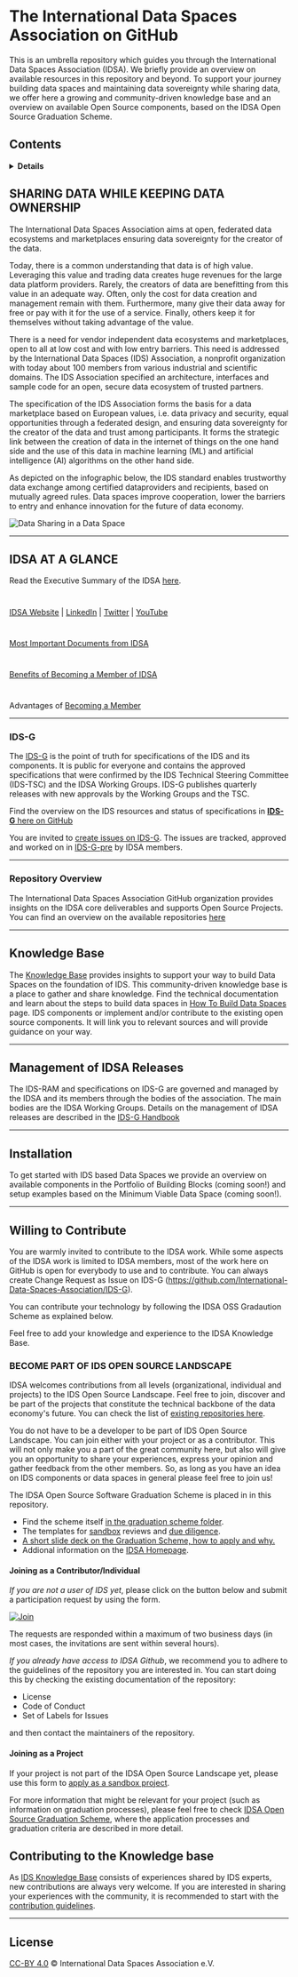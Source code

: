 # The International Data Spaces Association on GitHub

This is an umbrella repository which guides you through the International Data Spaces Association (IDSA). We briefly provide an overview on available resources in this repository and beyond. To support your journey building data spaces and maintaining data sovereignty while sharing data, we offer here a growing and community-driven knowledge base and an overview on available Open Source components, based on the IDSA Open Source Graduation Scheme. 

## Contents

<details>
<summary><strong>Details</strong></summary>

-   [SHARING DATA WHILE KEEPING DATA OWNERSHIP](##sharing-data-while-keeping-data-ownership)
    - [IDSA AT A GLANCE](#idsa-at-a-glance) 
    - [IDS-G](#ids-g)
    - [Repository overview](#tbd)
-   [Knowledge Base](#knowledge-base)
-   [Management of IDSA Releases](#management-of-idsa-releases)
-   [Installation](#installation)
-   [Contributing](#willing-to-contribute)
    - [Open Source](#tbd)
    - [Knowledge base](#tbd)  
-   [License](#license)

</details>


## SHARING DATA WHILE KEEPING DATA OWNERSHIP

The International Data Spaces Association aims at open, federated data ecosystems and marketplaces ensuring data sovereignty for the creator of the data.

Today, there is a common understanding that data is of high value. Leveraging this value and trading data creates huge revenues for the large data platform providers. Rarely, the creators of data are benefitting from this value in an adequate way. Often, only the cost for data creation and management remain with them. Furthermore, many give their data away for free or pay with it for the use of a service. Finally, others keep it for themselves without taking advantage of the value.

There is a need for vendor independent data ecosystems and marketplaces, open to all at low cost and with low entry barriers. This need is addressed by the International Data Spaces (IDS) Association, a nonprofit organization with today about 100 members from various industrial and scientific domains. The IDS Association specified an architecture, interfaces and sample code for an open, secure data ecosystem of trusted partners.

The specification of the IDS Association forms the basis for a data marketplace based on European values, i.e. data privacy and security, equal opportunities through a federated design, and ensuring data sovereignty for the creator of the data and trust among participants. It forms the strategic link between the creation of data in the internet of things on the one hand side and the use of this data in machine learning (ML) and artificial intelligence (AI) algorithms on the other hand side.

As depicted on the infographic below, the IDS standard enables trustworthy data exchange among certified dataproviders and recipients, based on mutually agreed rules. Data spaces improve cooperation, lower the barriers to entry and enhance innovation for the future of data economy.

![Data Sharing in a Data Space](images/IDSA-Infographic-Data-Sharing-in-a-Data-Space.jpg)

---

## IDSA AT A GLANCE
Read the Executive Summary of the IDSA [here](https://www.internationaldataspaces.org/publications/sharing-data-while-keeping-data-ownership-the-potential-of-ids-for-the-data-economy/).

#
[IDSA Website](https://internationaldataspaces.org/) | [LinkedIn](https://www.linkedin.com/company/international-data-spaces-association/mycompany/) | [Twitter](https://twitter.com/ids_association) | [YouTube](https://www.youtube.com/channel/UC9PsQnKgreCmj-F6Kea5QRg) 

#
[Most Important Documents from IDSA](https://internationaldataspaces.org/publications/most-important-documents/)

#
[Benefits of Becoming a Member of IDSA](https://internationaldataspaces.org/we/become-a-member/)


#
Advantages of [Becoming a Member](https://internationaldataspaces.org/we/become-a-member/)


---

### IDS-G

The [IDS-G](https://github.com/International-Data-Spaces-Association/IDS-G) is the point of truth for specifications of the IDS and its components. It is public for everyone and contains the approved specifications that were confirmed by the IDS Technical Steering Committee (IDS-TSC) and the IDSA Working Groups. IDS-G publishes quarterly releases with new approvals by the Working Groups and the TSC.

Find the overview on the IDS resources and status of specifications in [**IDS-G** here on GitHub](https://github.com/International-Data-Spaces-Association/IDS-G)

You are invited to [create issues on IDS-G](https://github.com/International-Data-Spaces-Association/IDS-G/issues). The issues are tracked, approved and worked on in [IDS-G-pre](https://github.com/International-Data-Spaces-Association/IDS-G-pre) by IDSA members.

---

### Repository Overview

The International Data Spaces Association GitHub organization provides insights on the IDSA core deliverables and supports Open Source Projects. You can find an overview on the available repositories [here](./overview_repositories.md)

---

## Knowledge Base

The [Knowledge Base](./how-to-build-data-spaces/README.md) provides insights to support your way to build Data Spaces on the foundation of IDS. This community-driven knowledge base is a place to gather and share knowledge.
Find the technical documentation and learn about the steps to build data spaces in [How To Build Data Spaces](/how-to-build-data-spaces/README.md#building-data-spaces) page. IDS components or implement and/or contribute to the existing open source components. It will link you to relevant sources and will provide guidance on your way.

---

## Management of IDSA Releases

The IDS-RAM and specifications on IDS-G are governed and managed by the IDSA and its members through the bodies of the association. The main bodies are the IDSA Working Groups. Details on the management of IDSA releases are described in the [IDS-G Handbook](https://github.com/International-Data-Spaces-Association/IDS-G/blob/main/Handbook/README.md)

---

## Installation

To get started with IDS based Data Spaces we provide an overview on available components in the Portfolio of Building Blocks (coming soon!) and setup examples based on the Minimum Viable Data Space (coming soon!).

---

## Willing to Contribute
You are warmly invited to contribute to the IDSA work. While some aspects of the IDSA work is limited to IDSA members, most of the work here on GitHub is open for everybody to use and to contribute. You can always create Change Request as Issue on IDS-G (https://github.com/International-Data-Spaces-Association/IDS-G). 

You can contribute your technology by following the IDSA OSS Gradaution Scheme as explained below.

Feel free to add your knowledge and experience to the IDSA Knowledge Base. 


### BECOME PART OF IDS OPEN SOURCE LANDSCAPE
IDSA welcomes contributions from all levels (organizational, individual and projects) to the IDS Open Source Landscape. Feel free to join, discover and be part of the projects that constitute the technical backbone of the data economy's future. You can check the list of [existing repositories here](/overview_repositories.md).

You do not have to be a developer to be part of IDS Open Source Landscape. You can join either with your project or as a contributor. This will not only make you a part of the great community here, but also will give you an opportunity to share your experiences, express your opinion and gather feedback from the other members. So, as long as you have an idea on IDS components or data spaces in general please feel free to join us!

The IDSA Open Source Software Graduation Scheme is placed in in this repository. 
- Find the scheme itself [in the graduation scheme folder](./graduation_scheme/README.md).
- The templates for [sandbox](./graduation_scheme/Sandbox_Reviews/README.md) reviews and [due diligence](./graduation_scheme/due_diligence_reports/README.md).
- [A short slide deck on the Graduation Scheme, how to apply and why.](./graduation_scheme/IDSA-Graduation-Scheme.pdf)
- Addional information on the [IDSA Homepage](https://internationaldataspaces.org/make/open-source/).

#### Joining as a Contributor/Individual
*If you are not a user of IDS yet*, please click on the button below and submit a participation request by using the form.

[![Join](/images/button_click-to-join-ids-github.png)](https://forms.office.com/r/LMFt6pbji4)


The requests are responded within a maximum of two business days (in most cases, the invitations are sent within several hours).

*If you already have access to IDSA Github*, we recommend you to adhere to the guidelines of the repository you are interested in. You can start doing this by checking the existing documentation of the repository:

* License
* Code of Conduct
* Set of Labels for Issues

and then contact the maintainers of the repository.


#### Joining as a Project
If your project is not part of the IDSA Open Source Landscape yet, please use this form to [apply as a sandbox project](https://internationaldataspaces.org/open-source-application-form/).

For more information that might be relevant for your project (such as information on graduation processes), please feel free to check [IDSA Open Source Graduation Scheme](./graduation_scheme/README.md), where the application processes and graduation criteria are described in more detail.

## Contributing to the Knowledge base
As [IDS Knowledge Base](#knowledge-base) consists of experiences shared by IDS experts, new contributions are always very welcome. If you are interested in sharing your experiences with the community, it is recommended to start with the [contribution guidelines](/documentation/CONTRIBUTING.md).

---

## License
[CC-BY 4.0](/LICENSE.md) © International Data Spaces Association e.V.
